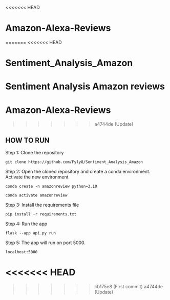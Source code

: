 <<<<<<< HEAD
# Amazon-Alexa-Reviews



=======
<<<<<<< HEAD
# Sentiment_Analysis_Amazon
Sentiment Analysis Amazon reviews
=======
# Amazon-Alexa-Reviews

>>>>>>> a4744de (Update)
## HOW TO RUN

Step 1: Clone the repository
```
git clone https://github.com/Fyly8/Sentiment_Analysis_Amazon
```

Step 2: Open the cloned repository and create a conda environment. Activate the new environment
```
conda create -n amazonreview python=3.10
```
```
conda activate amazonreview
```

Step 3: Install the requirements file
```
pip install -r requirements.txt
```

Step 4: Run the app
```
flask --app api.py run
```

Step 5: The app will run on port 5000. 
```
localhost:5000
```
<<<<<<< HEAD
=======
>>>>>>> cb175e8 (First commit)
>>>>>>> a4744de (Update)
